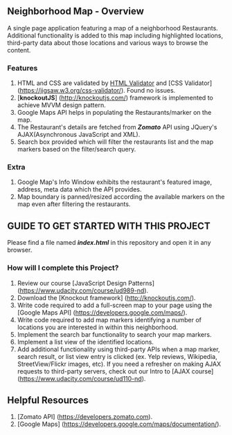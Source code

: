## Neighborhood Map - Overview
A single page application featuring a map of a neighborhood Restaurants. Additional functionality is added to this map including highlighted locations, third-party data about those locations and various ways to browse the content.

### Features

1. HTML and CSS are validated by [HTML Validator](https://validator.w3.org) and [CSS Validator] (https://jigsaw.w3.org/css-validator/). Found no issues.
2. [**knockoutJS**] (http://knockoutjs.com/) framework is implemented to achieve MVVM design pattern.
3. Google Maps API helps in populating the Restaurants/marker on the map.
4. The Restaurant's details are fetched from **_Zomato_** API using JQuery's AJAX(Asynchronous JavaScript and XML).
5. Search box provided which will filter the restaurants list and the map markers based on the filter/search query.
   
### Extra

1. Google Map's Info Window exhibits the restaurant's featured image, address, meta data which the API provides.
2. Map boundary is panned/resized according the available markers on the map even after filtering the restaurants. 

## GUIDE TO GET STARTED WITH THIS PROJECT

Please find a file named **_index.html_** in this repository and open it in any browser.
    
### How will I complete this Project?

1. Review our course [JavaScript Design Patterns] (https://www.udacity.com/course/ud989-nd).
2. Download the [Knockout framework] (http://knockoutjs.com/).
3. Write code required to add a full-screen map to your page using the [Google Maps API] (https://developers.google.com/maps/).
4. Write code required to add map markers identifying a number of locations you are interested in within this neighborhood.
5. Implement the search bar functionality to search your map markers.
6. Implement a list view of the identified locations.
7. Add additional functionality using third-party APIs when a map marker, search result, or list view entry is clicked (ex. Yelp reviews, Wikipedia, StreetView/Flickr images, etc). If you need a refresher on making AJAX requests to third-party servers, check out our Intro to [AJAX course] (https://www.udacity.com/course/ud110-nd).

## Helpful Resources

1. [Zomato API] (https://developers.zomato.com).
2. [Google Maps] (https://developers.google.com/maps/documentation/).